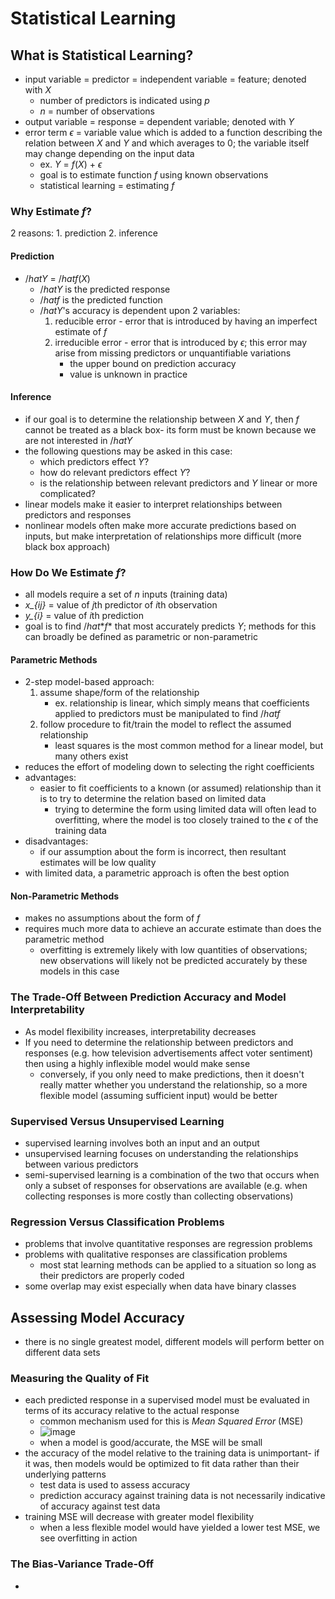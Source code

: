 # Statistical Learning

## What is Statistical Learning?

- input variable = predictor = independent variable = feature; denoted with *X*
    - number of predictors is indicated using *p*
    - *n* = number of observations
- output variable = response = dependent variable; denoted with *Y*
- error term $\epsilon$ = variable value which is added to a function describing the relation between *X* and *Y* and which averages to 0; the variable itself may change depending on the input data
    - ex. *Y* = *f*(*X*) + $\epsilon$
    - goal is to estimate function *f* using known observations
    - statistical learning = estimating *f*

### Why Estimate *f*?

2 reasons:
    1. prediction
    2. inference

#### Prediction

- $/hat{Y}$ = $/hat{f}$(*X*)
    - $/hat{Y}$ is the predicted response
    - $/hat{f}$ is the predicted function
    - $/hat{Y}$'s accuracy is dependent upon 2 variables:
        1. reducible error - error that is introduced by having an imperfect estimate of *f*
        2. irreducible error - error that is introduced by $\epsilon$; this error may arise from missing predictors or unquantifiable variations
            - the upper bound on prediction accuracy
            - value is unknown in practice

#### Inference

- if our goal is to determine the relationship between *X* and *Y*, then *f* cannot be treated as a black box- its form must be known because we are not interested in $/hat{Y}$
- the following questions may be asked in this case:
    - which predictors effect *Y*?
    - how do relevant predictors effect *Y*?
    - is the relationship between relevant predictors and *Y* linear or more complicated?
- linear models make it easier to interpret relationships between predictors and responses
- nonlinear models often make more accurate predictions based on inputs, but make interpretation of relationships more difficult (more black box approach)

### How Do We Estimate *f*?

- all models require a set of *n* inputs (training data)
- *x_{ij}* = value of *j*th predictor of *i*th observation
- *y_{i}* = value of *i*th prediction
- goal is to find $/hat{*f*}$ that most accurately predicts *Y*; methods for this can broadly be defined as parametric or non-parametric

#### Parametric Methods

- 2-step model-based approach:
    1. assume shape/form of the relationship
        - ex. relationship is linear, which simply means that coefficients applied to predictors must be manipulated to find $/hat{f}$
    2. follow procedure to fit/train the model to reflect the assumed relationship
        - least squares is the most common method for a linear model, but many others exist
- reduces the effort of modeling down to selecting the right coefficients
- advantages:
    - easier to fit coefficients to a known (or assumed) relationship than it is to try to determine the relation based on limited data
        - trying to determine the form using limited data will often lead to overfitting, where the model is too closely trained to the $\epsilon$ of the training data
- disadvantages:
    - if our assumption about the form is incorrect, then resultant estimates will be low quality
- with limited data, a parametric approach is often the best option

#### Non-Parametric Methods

- makes no assumptions about the form of *f*
- requires much more data to achieve an accurate estimate than does the parametric method
    - overfitting is extremely likely with low quantities of observations; new observations will likely not be predicted accurately by these models in this case

### The Trade-Off Between Prediction Accuracy and Model Interpretability 

- As model flexibility increases, interpretability decreases
- If you need to determine the relationship between predictors and responses (e.g. how television advertisements affect voter sentiment) then using a highly inflexible model would make sense
    - conversely, if you only need to make predictions, then it doesn't really matter whether you understand the relationship, so a more flexible model (assuming sufficient input) would be better

### Supervised Versus Unsupervised Learning

- supervised learning involves both an input and an output
- unsupervised learning focuses on understanding the relationships between various predictors
- semi-supervised learning is a combination of the two that occurs when only a subset of responses for observations are available (e.g. when collecting responses is more costly than collecting observations)

### Regression Versus Classification Problems

- problems that involve quantitative responses are regression problems
- problems with qualitative responses are classification problems
    - most stat learning methods can be applied to a situation so long as their predictors are properly coded
- some overlap may exist especially when data have binary classes

## Assessing Model Accuracy

- there is no single greatest model, different models will perform better on different data sets

### Measuring the Quality of Fit

- each predicted response in a supervised model must be evaluated in terms of its accuracy relative to the actual response
    - common mechanism used for this is *Mean Squared Error* (MSE)
    - ![image](../.images/MSE-equation.xcf)
    - when a model is good/accurate, the MSE will be small
- the accuracy of the model relative to the training data is unimportant- if it was, then models would be optimized to fit data rather than their underlying patterns
    - test data is used to assess accuracy
    - prediction accuracy against training data is not necessarily indicative of accuracy against test data
- training MSE will decrease with greater model flexibility
    - when a less flexible model would have yielded a lower test MSE, we see overfitting in action

### The Bias-Variance Trade-Off

- 
